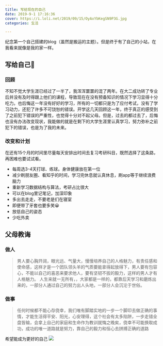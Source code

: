 ```yaml
---
title: 写给现在的自己
date: 2019-9-1 17:16:36
cover: https://i.loli.net/2019/09/15/OyAxYbKegSN9P3G.jpg
categories: 生活

---
```

纪念第一个自己搭建的blog（虽然是搬运的主题）。但是终于有了自己的小站，在我看来就像是我的家一样。

## 写给自己🐏

### 回顾
不知不觉大学生涯已经过了一半了，我浑浑噩噩的混了两年。在大二成功转了专业后并没有及时得跟上他们的课程，导致现在在没有预备知识的情况下学习显得十分吃力。也后悔这一年没有好好的学习，所有的一切都只是为了应付考试，没有了学习动力，还犯了许多不可饶恕的错误。开学这几天回顾这一年，终于真正的感受到了之前犯下错误的严重性，也觉得十分对不起父母。但是，过去的都过去了，后悔也没有办法改变现状，我能做的就是在剩下的大学生涯里认真学习，努力弥补之前犯下的错误，也是为了我的未来。
### 改变和计划
在还有15个月的时间里尽量每天安排出时间去复习考研科目，既然选择了这条路，再困难也要试试看。
+ 每周选3-4天打球、练球。身体健康放在第一位
+ 减少刷朋友圈、看知乎的时间，学习完休息就认真休息，刷app等于继续浪费脑力
+ 重新学习数据结构与算法，考研占比很大
+ 可以在blog里记笔记，加深印象
+ 多出去走走，不要老是们在寝室
+ 即便带了牙套也要多笑😀
+ 放低自己的姿态
+ 少吃外卖


## 父母教诲
### 做人
> 男人要心胸开阔，眼光远、气量大，慢慢培养自己的人格魅力，有责任感和使命感，这样才是一个团队领头羊的气质要能拿得起放得下，男人要有包容心，不能以自己的喜恶来要求他人，要有坚韧不拔的毅力，这样的男人才有人格魅力。
> 人生来就一无所有，，大家都是一样的，都靠后天学习和磨炼出来的，一部分人通过自己的努力出人头地，一部分人会沉沦于世俗。
### 做事
> 任何时候都不能心存侥幸，我们唯有脚踏实地的一步一个脚印去做正确的事情，才能生活得平安、阳光，心安理得，这个社会有太多陷阱，一步走错全盘皆输，会拿上自己的家庭和生命作为教训就悔之晚矣，侥幸不可能换取成功，成功的唯一道路就是努力，靠自己的毅力和恒心去拼搏正确的道路



希望能成为更好的自己
![](https://i.loli.net/2019/09/13/LihSdbRWnEZpzc7.png)

